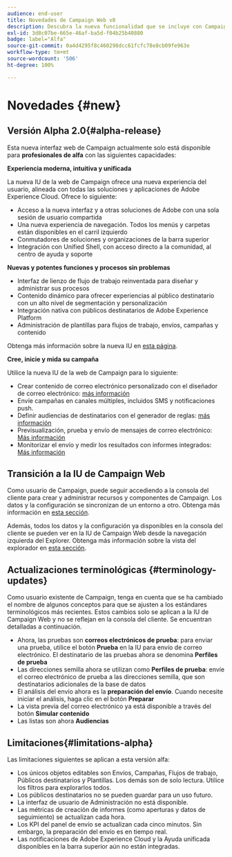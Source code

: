 ```yaml
---
audience: end-user
title: Novedades de Campaign Web v8
description: Descubra la nueva funcionalidad que se incluye con Campaign Web v8
exl-id: 3d8c07be-665e-46af-ba5d-f04b25b40880
badge: label="Alfa"
source-git-commit: 0a4d4295f8c460298dcc61fcfc78e8cb09fe963e
workflow-type: tm+mt
source-wordcount: '506'
ht-degree: 100%

---
```



# Novedades {#new}

## Versión Alpha 2.0{#alpha-release}

Esta nueva interfaz web de Campaign actualmente solo está disponible para **profesionales de alfa** con las siguientes capacidades:

**Experiencia moderna, intuitiva y unificada**

La nueva IU de la web de Campaign ofrece una nueva experiencia del usuario, alineada con todas las soluciones y aplicaciones de Adobe Experience Cloud. Ofrece lo siguiente:

* Acceso a la nueva interfaz y a otras soluciones de Adobe con una sola sesión de usuario compartida
* Una nueva experiencia de navegación. Todos los menús y carpetas están disponibles en el carril izquierdo
* Conmutadores de soluciones y organizaciones de la barra superior
* Integración con Unified Shell, con acceso directo a la comunidad, al centro de ayuda y soporte

**Nuevas y potentes funciones y procesos sin problemas**

* Interfaz de lienzo de flujo de trabajo reinventada para diseñar y administrar sus procesos
* Contenido dinámico para ofrecer experiencias al público destinatario con un alto nivel de segmentación y personalización
* Integración nativa con públicos destinatarios de Adobe Experience Platform
* Administración de plantillas para flujos de trabajo, envíos, campañas y contenido

Obtenga más información sobre la nueva IU en [esta página](../get-started/user-interface.md).

**Cree, inicie y mida su campaña**

Utilice la nueva IU de la web de Campaign para lo siguiente:

* Crear contenido de correo electrónico personalizado con el diseñador de correo electrónico: [más información](../content/edit-content.md)
* Envíe campañas en canales múltiples, incluidos SMS y notificaciones push.
* Definir audiencias de destinatarios con el generador de reglas: [más información](../audience/about-audiences.md)
* Previsualización, prueba y envío de mensajes de correo electrónico: [Más información](../monitor/prepare-send.md)
* Monitorizar el envío y medir los resultados con informes integrados: [Más información](../reporting/delivery-reports.md)


## Transición a la IU de Campaign Web

Como usuario de Campaign, puede seguir accediendo a la consola del cliente para crear y administrar recursos y componentes de Campaign. Los datos y la configuración se sincronizan de un entorno a otro. Obtenga más información en [esta sección](../get-started/get-started.md#about-campaign-client-consoleac-client).

Además, todos los datos y la configuración ya disponibles en la consola del cliente se pueden ver en la IU de Campaign Web desde la navegación izquierda del Explorer. Obtenga más información sobre la vista del explorador en [esta sección](../get-started/user-interface.md#explorer-user-interface-explorer).


## Actualizaciones terminológicas {#terminology-updates}

Como usuario existente de Campaign, tenga en cuenta que se ha cambiado el nombre de algunos conceptos para que se ajusten a los estándares terminológicos más recientes. Estos cambios solo se aplican a la IU de Campaign Web y no se reflejan en la consola del cliente. Se encuentran detalladas a continuación.

* Ahora, las pruebas son **correos electrónicos de prueba**: para enviar una prueba, utilice el botón **Prueba** en la IU para envío de correo electrónico. El destinatario de las pruebas ahora se denomina **Perfiles de prueba**
* Las direcciones semilla ahora se utilizan como **Perfiles de prueba**: envíe el correo electrónico de prueba a las direcciones semilla, que son destinatarios adicionales de la base de datos
* El análisis del envío ahora es la **preparación del envío**. Cuando necesite iniciar el análisis, haga clic en el botón **Preparar**
* La vista previa del correo electrónico ya está disponible a través del botón **Simular contenido**
* Las listas son ahora **Audiencias**

## Limitaciones{#limitations-alpha}

Las limitaciones siguientes se aplican a esta versión alfa:

* Los únicos objetos editables son Envíos, Campañas, Flujos de trabajo, Públicos destinatarios y Plantillas. Los demás son de solo lectura. Utilice los filtros para explorarlos todos.
* Los públicos destinatarios no se pueden guardar para un uso futuro.
* La interfaz de usuario de Administración no está disponible.
* Las métricas de creación de informes (como aperturas y datos de seguimiento) se actualizan cada hora.
* Los KPI del panel de envío se actualizan cada cinco minutos. Sin embargo, la preparación del envío es en tiempo real.
* Las notificaciones de Adobe Experience Cloud y la Ayuda unificada disponibles en la barra superior aún no están integradas.

